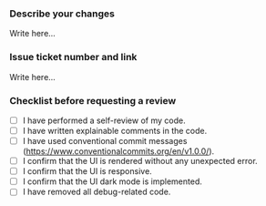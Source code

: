 ### Describe your changes
Write here...

### Issue ticket number and link
Write here...

### Checklist before requesting a review
- [ ] I have performed a self-review of my code.
- [ ] I have written explainable comments in the code. 
- [ ] I have used conventional commit messages (https://www.conventionalcommits.org/en/v1.0.0/).
- [ ] I confirm that the UI is rendered without any unexpected error.
- [ ] I confirm that the UI is responsive.
- [ ] I confirm that the UI dark mode is implemented. 
- [ ] I have removed all debug-related code.
